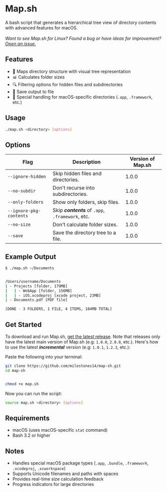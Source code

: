 # Map.sh

A bash script that generates a hierarchical tree view of directory contents with advanced features for macOS.
<br />
<br />
_Want to see Map.sh for Linux? Found a bug or have ideas for improvement? [Open an issue.](https://github.com/milestones14/map-sh/issues/new)_
## Features

- 📁 Maps directory structure with visual tree representation
- 📊 Calculates folder sizes
- 🔍 Filtering options for hidden files and subdirectories
- 💾 Save output to file
- 🚀 Special handling for macOS-specific directories (`.app`, `.framework`, etc.)

## Usage

```bash
./map.sh <directory> [options]
```

## Options
| Flag                    | Description                                       | Version of Map.sh |
|------------------------ | ------------------------------------------------- | ----------------- |
| `--ignore-hidden`       | Skip hidden files and directories.                | 1.0.0             |
| `--no-subdir`           | Don't recurse into subdirectories.                | 1.0.0             |
| `--only-folders`        | Show only folders, skip files.                    | 1.0.0             |
| `--ignore-pkg-contents` | Skip **_contents_** of `.app`, `.framework`, etc. | 1.0.0             |
| `--no-size`             | Don't calculate folder sizes.                     | 1.0.0             |
| `--save`                | Save the directory tree to a file.                | 1.0.0             |


## Example Output

```bash
$ ./map.sh ~/Documents


/Users/username/Documents
| - Projects [folder, 179MB]
|   | - WebApp [folder, 156MB]
|   | - iOS.xcodeproj [xcode project, 23MB]
| - Documents.pdf [PDF file]

[DONE - 3 FOLDERS, 1 FILE, 4 ITEMS, 184MB TOTAL]
```

## Get Started
To download and run Map.sh, [get the latest release](https://github.com/milestones14/map-sh/releases). Note that releases only have the latest main version of Map.sh (e.g: `1.0.0`, `2.0.0`, etc.). Here's how to use the latest **_incremental_** version (e.g: `1.0.1`, `1.2.3`, etc.):

Paste the following into your terminal:
```bash
git clone https://github.com/milestones14/map-sh.git
cd map-sh


chmod +x map.sh
```

Now you can run the script:
```bash
source map.sh <directory> [options]
```


## Requirements

- macOS (uses macOS-specific `stat` command)
- Bash 3.2 or higher

## Notes

- Handles special macOS package types (`.app`, `.bundle`, `.framework`, `.xcodeproj`, `.xcworkspace`)
- Supports Unicode filenames and paths with spaces
- Provides real-time size calculation feedback
- Progress indicators for large directories
